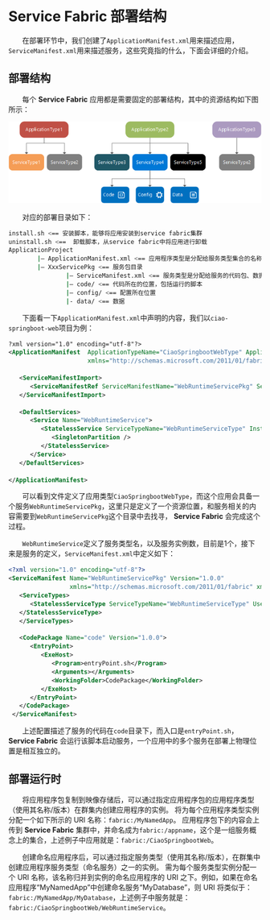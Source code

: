 # Service Fabric 部署结构

&nbsp;&nbsp;&nbsp;&nbsp;&nbsp;&nbsp;&nbsp;在部署环节中，我们创建了`ApplicationManifest.xml`用来描述应用，`ServiceManifest.xml`用来描述服务，这些究竟指的什么，下面会详细的介绍。

## 部署结构

&nbsp;&nbsp;&nbsp;&nbsp;&nbsp;&nbsp;&nbsp;每个 **Service Fabric** 应用都是需要固定的部署结构，其中的资源结构如下图所示：

<center>
<img src="https://github.com/weipeng2k/service-fabric-guide/raw/master/resource/chapter-4-1.png" />
</center>

&nbsp;&nbsp;&nbsp;&nbsp;&nbsp;&nbsp;&nbsp;对应的部署目录如下：

```sh
install.sh <== 安装脚本，能够将应用安装到service fabric集群
uninstall.sh <==  卸载脚本，从service fabric中将应用进行卸载
ApplicationProject
        |— ApplicationManifest.xml <== 应用程序类型是分配给服务类型集合的名称/版本，声明依赖或者暴露的服务
        |— XxxServicePkg <== 服务包目录
                |— ServiceManifest.xml <== 服务类型是分配给服务的代码包、数据包、配置包的名称/版本，在同级目录中会有代码与配置
                |— code/ <== 代码所在的位置，包括运行的脚本
                |— config/ <== 配置所在位置
                |- data/ <== 数据
```

&nbsp;&nbsp;&nbsp;&nbsp;&nbsp;&nbsp;&nbsp;下面看一下`ApplicationManifest.xml`中声明的内容，我们以`ciao-springboot-web`项目为例：

```xml
?xml version="1.0" encoding="utf-8"?>
<ApplicationManifest  ApplicationTypeName="CiaoSpringbootWebType" ApplicationTypeVersion="1.0.0"
                      xmlns="http://schemas.microsoft.com/2011/01/fabric" xmlns:xsd="http://www.w3.org/2001/XMLSchema" xmlns:xsi="http://www.w3.org/2001/XMLSchema-instance">

   <ServiceManifestImport>
      <ServiceManifestRef ServiceManifestName="WebRuntimeServicePkg" ServiceManifestVersion="1.0.0" />
   </ServiceManifestImport>

   <DefaultServices>
      <Service Name="WebRuntimeService">
         <StatelessService ServiceTypeName="WebRuntimeServiceType" InstanceCount="1">
            <SingletonPartition />
         </StatelessService>
      </Service>
   </DefaultServices>

</ApplicationManifest>
```

&nbsp;&nbsp;&nbsp;&nbsp;&nbsp;&nbsp;&nbsp;可以看到文件定义了应用类型`CiaoSpringbootWebType`，而这个应用会具备一个服务`WebRuntimeServicePkg`，这里只是定义了一个资源位置，和服务相关的内容需要到`WebRuntimeServicePkg`这个目录中去找寻， **Service Fabric** 会完成这个过程。

&nbsp;&nbsp;&nbsp;&nbsp;&nbsp;&nbsp;&nbsp;`WebRuntimeService`定义了服务类型名，以及服务实例数，目前是1个，接下来是服务的定义，`ServiceManifest.xml`中定义如下：

```xml
<?xml version="1.0" encoding="utf-8"?>
<ServiceManifest Name="WebRuntimeServicePkg" Version="1.0.0"
                 xmlns="http://schemas.microsoft.com/2011/01/fabric" xmlns:xsd="http://www.w3.org/2001/XMLSchema" xmlns:xsi="http://www.w3.org/2001/XMLSchema-instance" >
   <ServiceTypes>
      <StatelessServiceType ServiceTypeName="WebRuntimeServiceType" UseImplicitHost="true">
   </StatelessServiceType>
   </ServiceTypes>

   <CodePackage Name="code" Version="1.0.0">
      <EntryPoint>
         <ExeHost>
            <Program>entryPoint.sh</Program>
            <Arguments></Arguments>
            <WorkingFolder>CodePackage</WorkingFolder>
         </ExeHost>
      </EntryPoint>
   </CodePackage>
 </ServiceManifest>
```

&nbsp;&nbsp;&nbsp;&nbsp;&nbsp;&nbsp;&nbsp;上述配置描述了服务的代码在`code`目录下，而入口是`entryPoint.sh`， **Service Fabric** 会运行该脚本启动服务，一个应用中的多个服务在部署上物理位置是相互独立的。

## 部署运行时

&nbsp;&nbsp;&nbsp;&nbsp;&nbsp;&nbsp;&nbsp;将应用程序包复制到映像存储后，可以通过指定应用程序包的应用程序类型（使用其名称/版本）在群集内创建应用程序的实例。 将为每个应用程序类型实例分配一个如下所示的 URI 名称：`fabric:/MyNamedApp`。 应用程序包下的内容会上传到 **Service Fabric** 集群中，并命名成为`fabric:/appname`，这个是一组服务概念上的集合，上述例子中应用就是：`fabric:/CiaoSpringbootWeb`。

&nbsp;&nbsp;&nbsp;&nbsp;&nbsp;&nbsp;&nbsp;创建命名应用程序后，可以通过指定服务类型（使用其名称/版本），在群集中创建应用程序服务类型（命名服务）之一的实例。 需为每个服务类型实例分配一个 URI 名称，该名称归并到实例的命名应用程序的 URI 之下。例如，如果在命名应用程序“MyNamedApp”中创建命名服务“MyDatabase”，则 URI 将类似于：`fabric:/MyNamedApp/MyDatabase`，上述例子中服务就是：`fabric:/CiaoSpringbootWeb/WebRuntimeService`。
